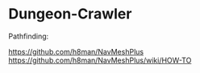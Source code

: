 # Dungeon-Crawler



Pathfinding:

https://github.com/h8man/NavMeshPlus
https://github.com/h8man/NavMeshPlus/wiki/HOW-TO
